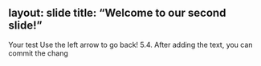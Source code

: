 layout: slide
title: “Welcome to our second slide!”
---
Your test
Use the left arrow to go back!
5.4. After adding the text, you can commit the chang
